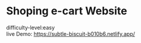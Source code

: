 # Shoping e-cart Website
difficulty-level:easy <br>
live Demo: https://subtle-biscuit-b010b6.netlify.app/
